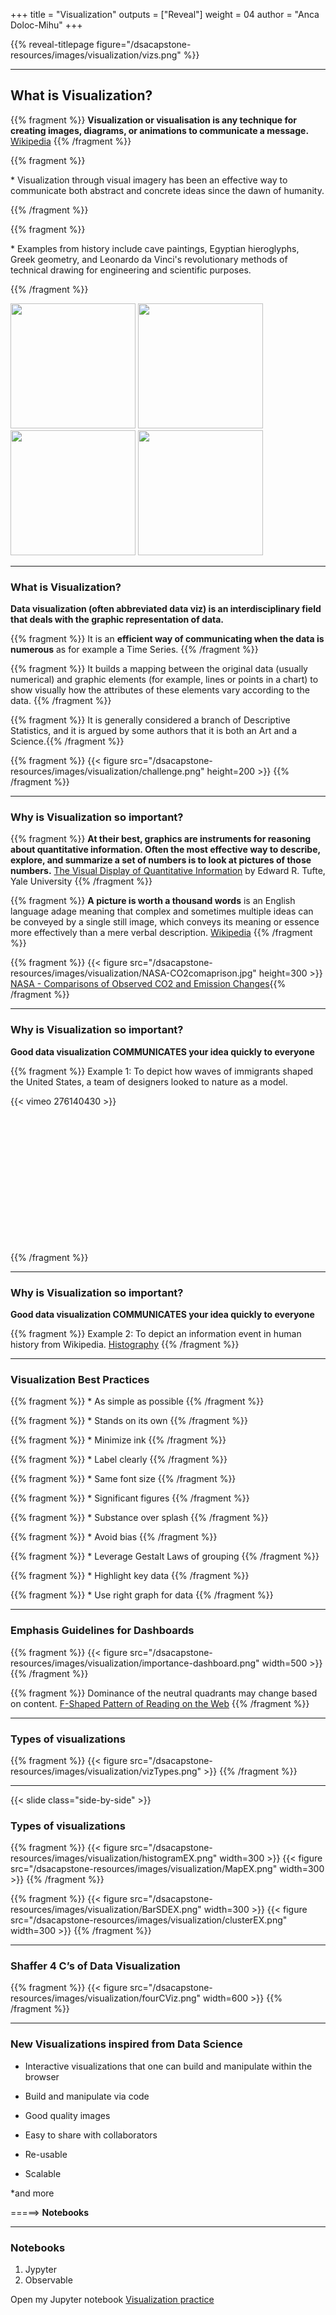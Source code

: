 +++
title = "Visualization"
outputs = ["Reveal"]
weight = 04
author = "Anca Doloc-Mihu"
+++

{{% reveal-titlepage figure="/dsacapstone-resources/images/visualization/vizs.png" %}}

---

## What is Visualization? 

{{% fragment %}} **Visualization or visualisation is any technique for creating images, diagrams, or animations to communicate a message.** [Wikipedia](https://en.wikipedia.org/wiki/Visualization_(graphics)) {{% /fragment %}}

{{% fragment %}} <p align='left'> * Visualization through visual imagery has been an effective way to communicate both abstract and concrete ideas since the dawn of humanity.  </p> {{% /fragment %}}
 
{{% fragment %}} <p align='left'> * Examples from history include cave paintings, Egyptian hieroglyphs, Greek geometry, and Leonardo da Vinci's revolutionary methods of technical drawing for engineering and scientific purposes. </p> {{% /fragment %}}

<img src="/dsacapstone-resources/images/visualization/coliboaia-cave.jpg" height=200> <img src="/dsacapstone-resources/images/visualization/egypt-art.jpg" height=200> <img src="/dsacapstone-resources/images/visualization/greekgeom.jpg" height=200> <img src="/dsacapstone-resources/images/visualization/da_vinci.jpg" width=200>

 
---

### What is Visualization? 

**Data visualization (often abbreviated data viz) is an interdisciplinary field that deals with the graphic representation of data.**

{{% fragment %}} It is an **efficient way of communicating when the data is numerous** as for example a Time Series. 
{{% /fragment %}}

{{% fragment %}} It builds a mapping between the original data (usually numerical) and graphic elements (for example, lines or points in a chart) to show visually how the attributes of these elements vary according to the data. 
{{% /fragment %}}

{{% fragment %}} It is generally considered a branch of Descriptive Statistics, and it is argued by some authors that it is both an Art and a Science.{{% /fragment %}}

{{% fragment %}} {{< figure src="/dsacapstone-resources/images/visualization/challenge.png" height=200 >}} {{% /fragment %}}

---

### Why is Visualization so important?

{{% fragment %}} **At their best, graphics are instruments for reasoning about quantitative information. Often the most effective way to describe, explore, and summarize a set of numbers is to look at pictures of those numbers.** [The Visual Display of Quantitative Information](https://www.edwardtufte.com/tufte/books_vdqi) by Edward R. Tufte, Yale University 
{{% /fragment %}}


{{% fragment %}} **A picture is worth a thousand words** is an English language adage meaning that complex and sometimes multiple ideas can be conveyed by a single still image, which conveys its meaning or essence more effectively than a mere verbal description. [Wikipedia](https://en.wikipedia.org/wiki/A_picture_is_worth_a_thousand_words)
{{% /fragment %}}

{{% fragment %}} {{< figure src="/dsacapstone-resources/images/visualization/NASA-CO2comaprison.jpg" height=300 >}} 
[NASA - Comparisons of Observed CO2 and Emission Changes](https://svs.gsfc.nasa.gov/13647#29873){{% /fragment %}}

---

### Why is Visualization so important?

**Good data visualization COMMUNICATES your idea quickly to everyone**
 
{{% fragment %}} Example 1: To depict how waves of immigrants shaped the United States, a team of designers looked to nature as a model.
<div style = "height:250px" > 
 {{< vimeo 276140430 >}}
 </div>
{{% /fragment %}}

---

### Why is Visualization so important?

**Good data visualization COMMUNICATES your idea quickly to everyone**
 
{{% fragment %}} Example 2: To depict an information event in human history from Wikipedia.
[Histography](http://histography.io/)
{{% /fragment %}}

---

### Visualization Best Practices

{{% fragment %}} * As simple as possible {{% /fragment %}} 

{{% fragment %}} * Stands on its own {{% /fragment %}}

{{% fragment %}} * Minimize ink {{% /fragment %}} 

{{% fragment %}} * Label clearly {{% /fragment %}}

{{% fragment %}} * Same font size {{% /fragment %}} 

{{% fragment %}} * Significant figures {{% /fragment %}}

{{% fragment %}} * Substance over splash {{% /fragment %}} 

{{% fragment %}} * Avoid bias {{% /fragment %}}

{{% fragment %}} * Leverage Gestalt Laws of grouping {{% /fragment %}} 

{{% fragment %}} * Highlight key data {{% /fragment %}}

{{% fragment %}} * Use right graph for data {{% /fragment %}}

---

### Emphasis Guidelines for Dashboards

{{% fragment %}} {{< figure src="/dsacapstone-resources/images/visualization/importance-dashboard.png" width=500 >}} 
{{% /fragment %}}
 
{{% fragment %}} Dominance of the neutral quadrants may change based on content. [F-Shaped Pattern of Reading on the Web](http://www.useit.com/alertbox/reading_pattern.html)
{{% /fragment %}}

---

### Types of visualizations 

{{% fragment %}} {{< figure src="/dsacapstone-resources/images/visualization/vizTypes.png" >}} 
{{% /fragment %}}

---

{{< slide class="side-by-side" >}}

### Types of visualizations 

{{% fragment %}} {{< figure src="/dsacapstone-resources/images/visualization/histogramEX.png" width=300 >}} {{< figure src="/dsacapstone-resources/images/visualization/MapEX.png" width=300 >}} 
{{% /fragment %}}


{{% fragment %}} {{< figure src="/dsacapstone-resources/images/visualization/BarSDEX.png" width=300 >}} {{< figure src="/dsacapstone-resources/images/visualization/clusterEX.png" width=300 >}} 
{{% /fragment %}}

---

### Shaffer 4 C’s of Data Visualization


{{% fragment %}} {{< figure src="/dsacapstone-resources/images/visualization/fourCViz.png" width=600 >}} 
{{% /fragment %}}
    
---

### New Visualizations inspired from Data Science 

* Interactive visualizations that one can build and manipulate within the browser

* Build and manipulate via code 

* Good quality images

* Easy to share with collaborators

* Re-usable

* Scalable

*and more

=====>  **Notebooks**

---

### Notebooks

1. Jypyter
2. Observable

Open my Jupyter notebook [Visualization practice](https://colab.research.google.com/drive/1k0Z5DFnUjty-l_MVkG-7xDyajBPVbjgT?usp=sharing)


    
   
